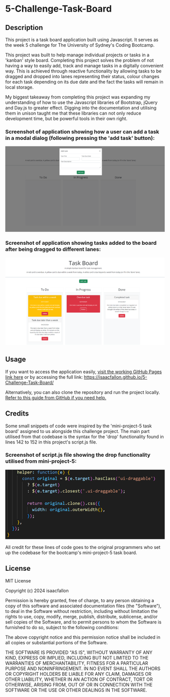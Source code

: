 # 5-Challenge-Task-Board

## Description

This project is a task board application built using Javascript. It serves as the week 5 challenge for The University of Sydney's Coding Bootcamp.

This project was built to help manage individual projects or tasks in a 'kanban' style board. Completing this project solves the problem of not having a way to easily add, track and manage tasks in a digitally convenient way. This is achieved through reactive functionality by allowing tasks to be dragged and dropped into lanes representing their status, colour changes for each task depending on its due date and the fact the tasks will remain in local storage. 

My biggest takeaway from completing this project was expanding my understanding of how to use the Javascript libraries of Bootstrap, jQuery and Day.js to greater effect. Digging into the documentation and utilising them in unison taught me that these libraries can not only reduce development time, but be powerful tools in their own right. 

### Screenshot of application showing how a user can add a task in a modal dialog (following pressing the 'add task' button):
![Screenshot of application showing how a user can add a task by pressing the 'add task' button](/assets/images/5-challenge-task-board_adding-task.png)

### Screenshot of application showing tasks added to the board after being dragged to different lanes:
![Screenshot of application showing tasks added on board](/assets/images/5-challenge-task-board_tasks-added-on-board.png)

## Usage

If you want to access the application easily, [visit the working GitHub Pages link here](https://isaacfallon.github.io/5-Challenge-Task-Board/) or by accessing the full link:
https://isaacfallon.github.io/5-Challenge-Task-Board/

Alternatively, you can also clone the repository and run the project locally. [Refer to this guide from GitHub if you need help.](https://docs.github.com/en/repositories/creating-and-managing-repositories/cloning-a-repository/)


## Credits

Some small snippets of code were inspired by the 'mini-project-5 task board' assigned to us alongside this challenge project. 
The main part utilised from that codebase is the syntax for the 'drop' functionality found in lines 142 to 152 in this project's script.js file. 

### Screenshot of script.js file showing the drop functionality utilised from mini-project-5:

![Screenshot of script.js file showing the drop functionality taken as inspiration from the mini-project-5 task board](/assets/images/5-challenge-task-board_drop-functionality-code.png)

All credit for these lines of code goes to the original programmers who set up the codebase for the bootcamp's mini-project-5 task board. 

## License

MIT License

Copyright (c) 2024 isaacfallon

Permission is hereby granted, free of charge, to any person obtaining a copy
of this software and associated documentation files (the "Software"), to deal
in the Software without restriction, including without limitation the rights
to use, copy, modify, merge, publish, distribute, sublicense, and/or sell
copies of the Software, and to permit persons to whom the Software is
furnished to do so, subject to the following conditions:

The above copyright notice and this permission notice shall be included in all
copies or substantial portions of the Software.

THE SOFTWARE IS PROVIDED "AS IS", WITHOUT WARRANTY OF ANY KIND, EXPRESS OR
IMPLIED, INCLUDING BUT NOT LIMITED TO THE WARRANTIES OF MERCHANTABILITY,
FITNESS FOR A PARTICULAR PURPOSE AND NONINFRINGEMENT. IN NO EVENT SHALL THE
AUTHORS OR COPYRIGHT HOLDERS BE LIABLE FOR ANY CLAIM, DAMAGES OR OTHER
LIABILITY, WHETHER IN AN ACTION OF CONTRACT, TORT OR OTHERWISE, ARISING FROM,
OUT OF OR IN CONNECTION WITH THE SOFTWARE OR THE USE OR OTHER DEALINGS IN THE
SOFTWARE.